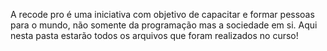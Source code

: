 A recode pro é uma iniciativa com objetivo de capacitar e formar pessoas para o mundo, não somente da programação mas a sociedade em si.
Aqui nesta pasta estarão todos os arquivos que foram realizados no curso!

